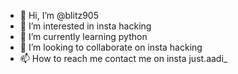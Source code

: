 - 👋 Hi, I’m @blitz905
- 👀 I’m interested in insta hacking
- 🌱 I’m currently learning python
- 💞️ I’m looking to collaborate on insta hacking
- 📫 How to reach me contact me on insta just.aadi_

<!---
blitz905/blitz905 is a ✨ special ✨ repository because its `README.md` (this file) appears on your GitHub profile.
You can click the Preview link to take a look at your changes.
--->
